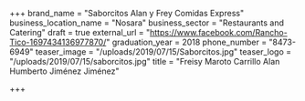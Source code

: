+++
brand_name = "Saborcitos Alan y Frey Comidas Express"
business_location_name = "Nosara"
business_sector = "Restaurants and Catering"
draft = true
external_url = "https://www.facebook.com/Rancho-Tico-1697434136977870/"
graduation_year = 2018
phone_number = "8473-6949"
teaser_image = "/uploads/2019/07/15/Saborcitos.jpg"
teaser_logo = "/uploads/2019/07/15/saborcitos.jpg"
title = "Freisy Maroto Carrillo Alan Humberto Jiménez Jiménez"

+++
